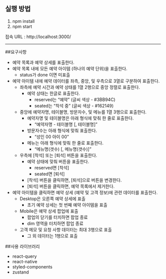 ## 실행 방법
1. npm install
2. npm start

접속 URL : http://localhost:3000/

--------------------------------------
##요구사항
- 예약 목록과 예약 상세를 표출한다.
- 예약 목록 내에 모든 예약 아이템 (하나의 예약 단위)을 표출한다.
    - status가 done 이면 미표출
- 예약 아이템 내에 예약 데이터를 좌측, 중앙, 및 우측으로 3열로 구분하여
표출한다.
    - 좌측에 예약 시간과 예약 상태를 1열 2행으로 중앙 정렬로 표출한다.
        - 예약 상태는 한글로 표출한다.
            - reserved는 “예약" (글씨 색상 - #3BB94C)
            - seated는 “착석 중” (글씨 색상 - #162149)
    - 중앙에 예약자명, 테이블명, 방문자수, 및 메뉴를 1열 3행으로 표출한다.
        - 예약자명 및 테이블명은 아래 형식에 맞춰 한 줄로 표출한다.
            - “예약자명 - 테이블명 [, 테이블명]”
        - 방문자수는 아래 형식에 맞춰 표출한다.
            - “성인 00 아이 00”
        - 메뉴는 아래 형식에 맞춰 한 줄로 표출한다.
            - “메뉴명(갯수) [, 메뉴명(갯수)]”
    - 우측에 [착석] 또는 [퇴석] 버튼을 표출한다.
        - 예약 상태에 맞춰 버튼을 표출한다.
            - reserved면 [착석]
            - seated면 [퇴석]
        - [착석] 버튼을 클릭하면, [퇴석]으로 버튼을 변경한다.
        - [퇴석] 버튼을 클릭하면, 예약 목록에서 제거한다.
- 예약 아이템을 클릭하면 예약 상세 (예약 및 고객 정보)에 관련 데이터를 표출한다.
    - Desktop은 오른쪽 예약 상세에 표출
        - 초기 예약 상세는 첫 번째 예약 아이템을 표출
    - Mobile은 예약 상세 팝업에 표출
        - 팝업의 닫기를 터치하면 팝업 종료
        - dim 영역을 터치하면 팝업 종료
    - 고객 메모 및 요청 사항 데이터는 최대 3행으로 표출
        - 그 외 데이터는 1행으로 표출


##사용 라이브러리
- react-query
- react-native
- styled-components
- zustand

